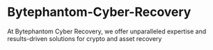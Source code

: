 # Bytephantom-Cyber-Recovery
At Bytephantom Cyber Recovery, we offer unparalleled expertise and results-driven solutions for crypto and asset recovery
